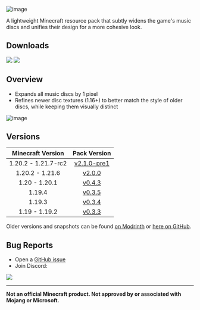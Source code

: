 ![image](https://i.imgur.com/yRChQBP.png)

A lightweight Minecraft resource pack that subtly widens the game's music discs and unifies their design for a more cohesive look.

## Downloads

[![](https://img.shields.io/modrinth/dt/PQnL4SAX?label=Modrinth&style=for-the-badge&color=00AF5C&logo=modrinth)](https://modrinth.com/resourcepack/classics-disc-tweaks)
[![](https://img.shields.io/github/downloads/Classic36-Media/Classics-Disc-Tweaks/total?label=GitHub&style=for-the-badge&color=181717&logo=github)](https://github.com/Classic36-Media/Classics-Disc-Tweaks/releases)

## Overview

* Expands all music discs by 1 pixel
* Refines newer disc textures (1.16+) to better match the style of older discs, while keeping them visually distinct

![image](https://i.imgur.com/zdRCYrV.gif)

## Versions

| Minecraft Version | Pack Version |
| :--: | :--: |
| 1.20.2 - 1.21.7-rc2 |  [v2.1.0-pre1](https://github.com/Classic36-Media/Classics-Disc-Tweaks/releases/tag/v2.1.0-pre1) |
| 1.20.2 - 1.21.6 |  [v2.0.0](https://github.com/Classic36-Media/Classics-Disc-Tweaks/releases/tag/v2.0.0) |
| 1.20 - 1.20.1 |  [v0.4.3](https://github.com/Classic36-Media/Classics-Disc-Tweaks/releases/tag/v0.4.3) |
| 1.19.4 |  [v0.3.5](https://github.com/Classic36-Media/Classics-Disc-Tweaks/releases/tag/v0.3.5) |
| 1.19.3 |  [v0.3.4](https://github.com/Classic36-Media/Classics-Disc-Tweaks/releases/tag/v0.3.4) |
| 1.19 - 1.19.2 |  [v0.3.3](https://github.com/Classic36-Media/Classics-Disc-Tweaks/releases/tag/v0.3.3) |

Older versions and snapshots can be found [on Modrinth](https://modrinth.com/datapack/classics-disc-tweaks/versions) or [here on GitHub](https://github.com/Classic36-Media/Classics-Disc-Tweaks/wiki/Versions).

## Bug Reports
* Open a [GitHub issue](https://github.com/Classic36-Media/Classics-Disc-Tweaks/issues/new/choose)
* Join Discord:

[![](https://img.shields.io/discord/1107084025442607206?label=Discord&style=for-the-badge&color=5865F2&logo=discord)](https://discord.gg/vZJSDjPcmu)

***

**Not an official Minecraft product. Not approved by or associated with Mojang or Microsoft.**